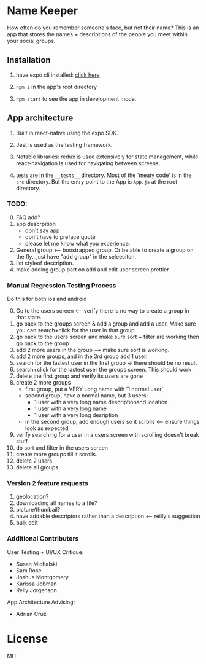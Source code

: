 # Name Keeper
How often do you remember someone's face, but not their name? This is an app that stores the names + descriptions of the people you meet within your social groups. 

## Installation

1. have expo cli installed: [click here](https://docs.expo.io/versions/latest/)

2. `npm i` in the app's root directory

3. `npm start` to see the app in development mode. 

## App architecture

1. Built in react-native using the expo SDK. 

2. Jest is used as the testing framework.

3. Notable libraries: redux is used extensively for state management, while react-navigation is used for navigating between screens.

4. tests are in the `__tests__` directory.  Most of the 'meaty code' is in the `src` directory. But the entry point to the App is `App.js` at the root directory.


### TODO:

0. FAQ add?
1. app descrpition
    * don't say app
    * don't have to preface quote
    * please let me know what you experience:
5. General group <-- boostrapped group. Or be able to create a group on the fly...just have "add group" in the seleeciton.
6. list styleof description. 
7. make adding group part on add and edit user screen prettier

### Manual Regression Testing Process

Do this for both ios and android

0. Go to the users screen <-- verify there is no way to create a group in that state.
1. go back to the groups screen & add a group and add a user. Make sure you can search+click for the user in that group.
2. go back to the users screen and make sure sort + filter are working then go back to the group
4. add 2 more users in the group --> make sure sort is working.
5. add 2 more groups, and in the 3rd group add 1 user.
6. search for the lastest user in the first group -> there should be no result
7. search+click for the lastest user the groups screen. This should work
8. delete the first group and verify its users are gone
9. create 2 more groups
    * first group, put a VERY Long name with '1 normal user'
    * second group, have a normal name, but 3 users:
        - 1 user with a very long name descriptionand location
        - 1 user with a very long name
        - 1 user with a very long desription 
    * in the second group, add enough users so it scrolls <-- ensure things look as expected
10. verify searching for a user in a users screen with scrolling doesn't break stuff
11. do sort and filter in the users screen
12. create more groups till it scrolls.
13. delete 2 users
14. delete all groups


### Version 2 feature requests
1. geolocation?
2. downloading all names to a file?
3. picture/thumbail?
4. have addable descriptors rather than a description <-- reilly's suggestion
5. bulk edit

### Additional Contributors

User Testing + UI/UX Critique:
  
* Susan Michalski
* Sam Rose
* Joshua Montgomery
* Karissa Jobman
* Relly Jorgenson

App Architecture Advising: 

* Adrian Cruz

# License
MIT
